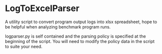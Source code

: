 # LogToExcelParser

A utility script to convert program output logs into xlsx spreadsheet, hope to be helpful when analyzing benchmark program runs.

logparser.py is self contained and the parsing policy is specified at the beginning of the script. You will need to modify the policy data in the script to suite your need.
